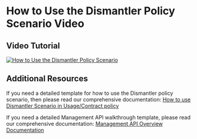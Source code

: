 # How to Use the Dismantler Policy Scenario Video

## Video Tutorial

[![How to Use the Dismantler Policy Scenario](https://img.youtube.com/vi/KMj0Y1pi5DE/0.jpg)](https://youtu.be/niYYp92RJQ4)

## Additional Resources

If you need a detailed template for how to use the Dismantler policy scenario, then please read our comprehensive documentation:
[How to use Dismantler Scenario in Usage/Contract policy](https://smart-systems-hub.github.io/docs/How-to-use-Dismantler-Scenario-in-Policy.html)

If you need a detailed Management API walkthrough template, please read our comprehensive documentation:
[Management API Overview Documentation](https://smart-systems-hub.github.io/docs/Management-API-Overview.html)